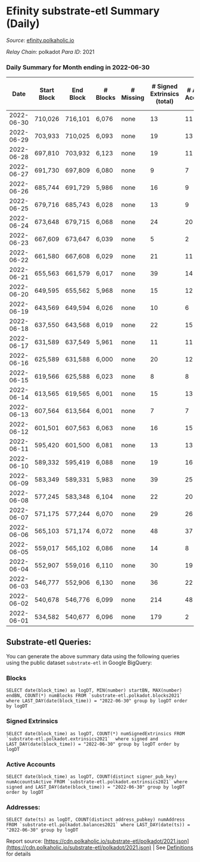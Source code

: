 # Efinity substrate-etl Summary (Daily)

_Source_: [efinity.polkaholic.io](https://efinity.polkaholic.io)

*Relay Chain*: polkadot
*Para ID*: 2021



### Daily Summary for Month ending in 2022-06-30


| Date | Start Block | End Block | # Blocks | # Missing | # Signed Extrinsics (total) | # Active Accounts | # Addresses with Balances | # Events | # Transfers | # XCM Transfers In | # XCM Transfers Out |
| ---- | ----------- | --------- | -------- | --------- | --------------------------- | ----------------- | ------------------------- | -------- | ----------- | ------------------ | ------------------- |
| 2022-06-30 | 710,026 | 716,101 | 6,076 | none  | 13 | 11 | 15,515 | 18,297 |   |   |   |
| 2022-06-29 | 703,933 | 710,025 | 6,093 | none  | 19 | 13 | 15,515 | 18,366 | 1  |   |   |
| 2022-06-28 | 697,810 | 703,932 | 6,123 | none  | 19 | 11 | 15,514 | 18,455 | 2 ($13.39) |   |   |
| 2022-06-27 | 691,730 | 697,809 | 6,080 | none  | 9 | 7 | 15,513 | 18,296 | 2 ($7.79) |   |   |
| 2022-06-26 | 685,744 | 691,729 | 5,986 | none  | 16 | 9 | 15,513 | 18,040 | 1 ($0.16) |   |   |
| 2022-06-25 | 679,716 | 685,743 | 6,028 | none  | 13 | 9 | 15,512 | 18,150 | 1 ($0.02) |   |   |
| 2022-06-24 | 673,648 | 679,715 | 6,068 | none  | 24 | 20 | 15,512 | 18,308 |   |   |   |
| 2022-06-23 | 667,609 | 673,647 | 6,039 | none  | 5 | 2 | 15,512 | 18,153 |   |   |   |
| 2022-06-22 | 661,580 | 667,608 | 6,029 | none  | 21 | 11 | 15,512 | 18,807 | 4 ($26.73) |   |   |
| 2022-06-21 | 655,563 | 661,579 | 6,017 | none  | 39 | 14 | 15,511 | 20,098 | 1 ($0.68) |   |   |
| 2022-06-20 | 649,595 | 655,562 | 5,968 | none  | 15 | 12 | 15,511 | 17,979 |   |   |   |
| 2022-06-19 | 643,569 | 649,594 | 6,026 | none  | 10 | 6 | 15,511 | 18,136 |   |   |   |
| 2022-06-18 | 637,550 | 643,568 | 6,019 | none  | 22 | 15 | 15,511 | 18,157 |   |   |   |
| 2022-06-17 | 631,589 | 637,549 | 5,961 | none  | 11 | 11 | 15,511 | 17,946 | 1 ($1.07) |   |   |
| 2022-06-16 | 625,589 | 631,588 | 6,000 | none  | 20 | 12 | 15,510 | 18,089 | 2 ($43.07) |   |   |
| 2022-06-15 | 619,566 | 625,588 | 6,023 | none  | 8 | 8 | 15,510 | 18,123 | 1  |   |   |
| 2022-06-14 | 613,565 | 619,565 | 6,001 | none  | 15 | 13 | 15,509 | 18,082 | 1  |   |   |
| 2022-06-13 | 607,564 | 613,564 | 6,001 | none  | 7 | 7 | 15,508 | 18,050 |   |   |   |
| 2022-06-12 | 601,501 | 607,563 | 6,063 | none  | 16 | 15 | 15,508 | 18,272 | 2  |   |   |
| 2022-06-11 | 595,420 | 601,500 | 6,081 | none  | 13 | 13 | 15,506 | 18,315 | 1 ($1.51) |   |   |
| 2022-06-10 | 589,332 | 595,419 | 6,088 | none  | 19 | 16 | 15,505 | 18,354 |   |   |   |
| 2022-06-09 | 583,349 | 589,331 | 5,983 | none  | 39 | 25 | 15,505 | 18,122 | 7 ($145.99) |   |   |
| 2022-06-08 | 577,245 | 583,348 | 6,104 | none  | 22 | 20 | 15,500 | 18,418 | 4 ($138.01) |   |   |
| 2022-06-07 | 571,175 | 577,244 | 6,070 | none  | 29 | 26 | 15,498 | 18,334 |   |   |   |
| 2022-06-06 | 565,103 | 571,174 | 6,072 | none  | 48 | 37 | 15,498 | 18,410 | 6 ($64.22) |   |   |
| 2022-06-05 | 559,017 | 565,102 | 6,086 | none  | 14 | 8 | 15,498 | 18,325 | 1 ($1.75) |   |   |
| 2022-06-04 | 552,907 | 559,016 | 6,110 | none  | 30 | 19 | 15,498 | 18,453 | 3 ($31.77) |   |   |
| 2022-06-03 | 546,777 | 552,906 | 6,130 | none  | 36 | 22 | 15,497 | 18,540 | 5 ($289.56) |   |   |
| 2022-06-02 | 540,678 | 546,776 | 6,099 | none  | 214 | 48 | 15,494 | 33,481 | 12 ($314.80) |   |   |
| 2022-06-01 | 534,582 | 540,677 | 6,096 | none  | 179 | 2 | 15,490 | 83,219 | 15,907 ($35,907,976.06) |   |   |

## Substrate-etl Queries:
You can generate the above summary data using the following queries using the public dataset `substrate-etl` in Google BigQuery:


### Blocks
```
SELECT date(block_time) as logDT, MIN(number) startBN, MAX(number) endBN, COUNT(*) numBlocks FROM `substrate-etl.polkadot.blocks2021`  where LAST_DAY(date(block_time)) = "2022-06-30" group by logDT order by logDT
```


### Signed Extrinsics
```
SELECT date(block_time) as logDT, COUNT(*) numSignedExtrinsics FROM `substrate-etl.polkadot.extrinsics2021`  where signed and LAST_DAY(date(block_time)) = "2022-06-30" group by logDT order by logDT
```


### Active Accounts
```
SELECT date(block_time) as logDT, COUNT(distinct signer_pub_key) numAccountsActive FROM `substrate-etl.polkadot.extrinsics2021` where signed and LAST_DAY(date(block_time)) = "2022-06-30" group by logDT order by logDT
```


### Addresses:
```
SELECT date(ts) as logDT, COUNT(distinct address_pubkey) numAddress FROM `substrate-etl.polkadot.balances2021` where LAST_DAY(date(ts)) = "2022-06-30" group by logDT
```



Report source: [https://cdn.polkaholic.io/substrate-etl/polkadot/2021.json](https://cdn.polkaholic.io/substrate-etl/polkadot/2021.json) | See [Definitions](/DEFINITIONS.md) for details
